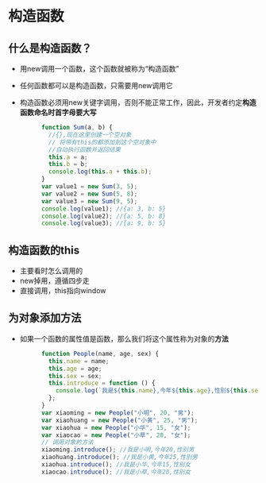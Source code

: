 # 构造函数

## 什么是构造函数？

* 用new调用一个函数，这个函数就被称为“构造函数”

* 任何函数都可以是构造函数，只需要用new调用它

* 构造函数必须用new关键字调用，否则不能正常工作，因此，开发者约定**构造函数命名时首字母要大写**

  ```javascript
        function Sum(a, b) {
          //{},现在这里创建一个空对象
          // 将带有this的都添加到这个空对象中
          //自动执行函数并返回结果
          this.a = a;
          this.b = b;
          console.log(this.a + this.b);
        }
        var value1 = new Sum(3, 5);
        var value2 = new Sum(5, 8);
        var value3 = new Sum(9, 5);
        console.log(value1); //{a: 3, b: 5}
        console.log(value2); //{a: 5, b: 8}
        console.log(value3); //{a: 9, b: 5}
  ```

  

## 构造函数的this

* 主要看时怎么调用的
* new掉用，遵循四步走
* 直接调用，this指向window

##  为对象添加方法

* 如果一个函数的属性值是函数，那么我们将这个属性称为对象的**方法**

  ```javascript
        function People(name, age, sex) {
          this.name = name;
          this.age = age;
          this.sex = sex;
          this.introduce = function () {
            console.log(`我是${this.name},今年${this.age},性别${this.sex}`);
          };
        }
        var xiaoming = new People("小明", 20, "男");
        var xiaohuang = new People("小黄", 25, "男");
        var xiaohua = new People("小华", 15, "女");
        var xiaocao = new People("小草", 20, "女");
        // 调用对象的方法
        xiaoming.introduce(); //我是小明,今年20,性别男
        xiaohuang.introduce(); //我是小黄,今年25,性别男
        xiaohua.introduce(); //我是小华,今年15,性别女
        xiaocao.introduce(); //我是小草,今年20,性别女
  ```

  